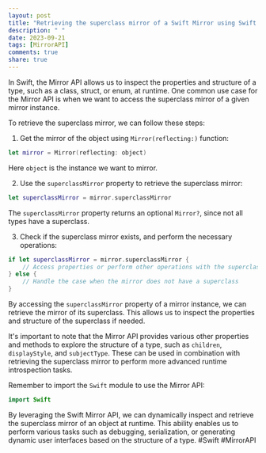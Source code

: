 ```yaml
---
layout: post
title: "Retrieving the superclass mirror of a Swift Mirror using Swift Mirror API"
description: " "
date: 2023-09-21
tags: [MirrorAPI]
comments: true
share: true
---
```


In Swift, the Mirror API allows us to inspect the properties and structure of a type, such as a class, struct, or enum, at runtime. One common use case for the Mirror API is when we want to access the superclass mirror of a given mirror instance. 

To retrieve the superclass mirror, we can follow these steps:

1. Get the mirror of the object using `Mirror(reflecting:)` function:
```swift
let mirror = Mirror(reflecting: object)
```

Here `object` is the instance we want to mirror.

2. Use the `superclassMirror` property to retrieve the superclass mirror:
```swift
let superclassMirror = mirror.superclassMirror
```

The `superclassMirror` property returns an optional `Mirror?`, since not all types have a superclass.

3. Check if the superclass mirror exists, and perform the necessary operations:
```swift
if let superclassMirror = mirror.superclassMirror {
    // Access properties or perform other operations with the superclass mirror
} else {
    // Handle the case when the mirror does not have a superclass
}
```

By accessing the `superclassMirror` property of a mirror instance, we can retrieve the mirror of its superclass. This allows us to inspect the properties and structure of the superclass if needed.

It's important to note that the Mirror API provides various other properties and methods to explore the structure of a type, such as `children`, `displayStyle`, and `subjectType`. These can be used in combination with retrieving the superclass mirror to perform more advanced runtime introspection tasks.

Remember to import the `Swift` module to use the Mirror API:
```swift
import Swift
```

By leveraging the Swift Mirror API, we can dynamically inspect and retrieve the superclass mirror of an object at runtime. This ability enables us to perform various tasks such as debugging, serialization, or generating dynamic user interfaces based on the structure of a type. #Swift #MirrorAPI
